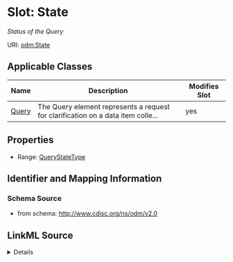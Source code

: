 # Slot: State


_Status of the Query_



URI: [odm:State](http://www.cdisc.org/ns/odm/v2.0/State)



<!-- no inheritance hierarchy -->




## Applicable Classes

| Name | Description | Modifies Slot |
| --- | --- | --- |
[Query](Query.md) | The Query element represents a request for clarification on a data item colle... |  yes  |







## Properties

* Range: [QueryStateType](QueryStateType.md)





## Identifier and Mapping Information







### Schema Source


* from schema: http://www.cdisc.org/ns/odm/v2.0




## LinkML Source

<details>
```yaml
name: State
description: Status of the Query
from_schema: http://www.cdisc.org/ns/odm/v2.0
rank: 1000
alias: State
domain_of:
- Query
range: QueryStateType

```
</details>